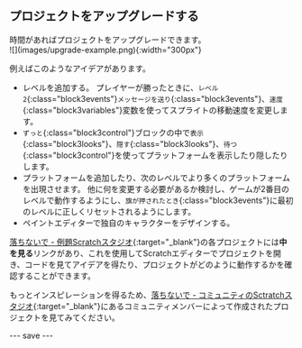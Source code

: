 ## プロジェクトをアップグレードする

<div style="display: flex; flex-wrap: wrap">
<div style="flex-basis: 200px; flex-grow: 1; margin-right: 15px;">
時間があればプロジェクトをアップグレードできます。 
</div>
<div>
![](images/upgrade-example.png){:width="300px"}
</div>
</div>

例えばこのようなアイデアがあります。
- レベルを追加する。 プレイヤーが勝ったときに、`レベル2`{:class="block3events"}`メッセージを送り`{:class="block3events"}、`速度`{:class="block3variables"}変数を使ってスプライトの移動速度を変更します。
- `ずっと`{:class="block3control"}ブロックの中で`表示`{:class="block3looks"}、`隠す`{:class="block3looks"}、`待つ`{:class="block3control"}を使ってプラットフォームを表示したり隠したりします。
- プラットフォームを追加したり、次のレベルでより多くのプラットフォームを出現させます。 他に何を変更する必要があるか検討し、ゲームが2番目のレベルで動作するようにし、`旗が押されたとき`{:class="block3events"}に最初のレベルに正しくリセットされるようにします。
- ペイントエディターで独自のキャラクターをデザインする。

[落ちないで - 例題Scratchスタジオ](https://scratch.mit.edu/studios/29599110){:target="_blank"}の各プロジェクトには**中を見る**リンクがあり、これを使用してScratchエディターでプロジェクトを開き、コードを見てアイデアを得たり、プロジェクトがどのように動作するかを確認することができます。

もっとインスピレーションを得るため、[落ちないで - コミュニティのSctratchスタジオ](https://scratch.mit.edu/studios/29601182){:target="_blank"}にあるコミュニティメンバーによって作成されたプロジェクトを見てみてください。

--- save ---

